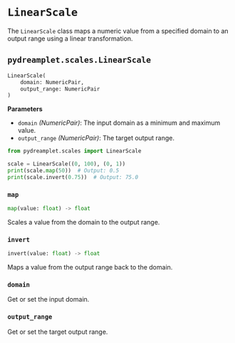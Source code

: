 # `LinearScale`

The `LinearScale` class maps a numeric value from a specified domain to an output range using a linear transformation.

## <span class=class></span>`pydreamplet.scales.LinearScale`

<!--skip-->
```py
LinearScale(
    domain: NumericPair,
    output_range: NumericPair
)
```

<span class="param">**Parameters**</span>

- `domain` *(NumericPair)*: The input domain as a minimum and maximum value.
- `output_range` *(NumericPair)*: The target output range.

```py
from pydreamplet.scales import LinearScale

scale = LinearScale((0, 100), (0, 1))
print(scale.map(50))  # Output: 0.5
print(scale.invert(0.75))  # Output: 75.0
```

### <span class="meth"></span>`map`

<!--skip-->
```py
map(value: float) -> float
```

Scales a value from the domain to the output range.

### <span class="meth"></span>`invert`

<!--skip-->
```py
invert(value: float) -> float
```

Maps a value from the output range back to the domain.

### <span class="prop"></span>`domain`

Get or set the input domain.

### <span class="prop"></span>`output_range`

Get or set the target output range.